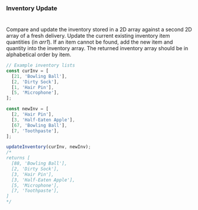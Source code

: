 ### Inventory Update

#

Compare and update the inventory stored in a 2D array against a second 2D array of a fresh delivery. Update the current existing inventory item quantities (in _arr1_). If an item cannot be found, add the new item and quantity into the inventory array. The returned inventory array should be in alphabetical order by item.

```javascript
// Example inventory lists
const curInv = [
  [21, 'Bowling Ball'],
  [2, 'Dirty Sock'],
  [1, 'Hair Pin'],
  [5, 'Microphone'],
];

const newInv = [
  [2, 'Hair Pin'],
  [3, 'Half-Eaten Apple'],
  [67, 'Bowling Ball'],
  [7, 'Toothpaste'],
];

updateInventory(curInv, newInv);
/*
returns [
  [88, 'Bowling Ball'],
  [2, 'Dirty Sock'],
  [3, 'Hair Pin'],
  [3, 'Half-Eaten Apple'],
  [5, 'Microphone'],
  [7, 'Toothpaste'],
]
*/
```
